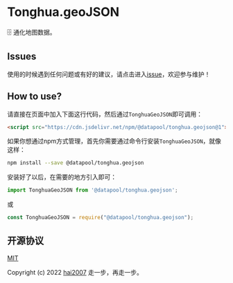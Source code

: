 # Tonghua.geoJSON
🗄️ 通化地图数据。

## Issues
使用的时候遇到任何问题或有好的建议，请点击进入[issue](https://github.com/hai2007/datapool/issues)，欢迎参与维护！

## How to use?

请直接在页面中加入下面这行代码，然后通过```TonghuaGeoJSON```即可调用：

```html
<script src="https://cdn.jsdelivr.net/npm/@datapool/tonghua.geojson@1"></script>
```

如果你想通过npm方式管理，首先你需要通过命令行安装``````TonghuaGeoJSON``````，就像这样：

```bash
npm install --save @datapool/tonghua.geojson
```

安装好了以后，在需要的地方引入即可：

```js
import TonghuaGeoJSON from '@datapool/tonghua.geojson';
```

或

```js
const TonghuaGeoJSON = require("@datapool/tonghua.geojson");
```

开源协议
---------------------------------------
[MIT](https://github.com/hai2007/datapool/blob/master/LICENSE)

Copyright (c) 2022 [hai2007](https://hai2007.gitee.io/sweethome/) 走一步，再走一步。
